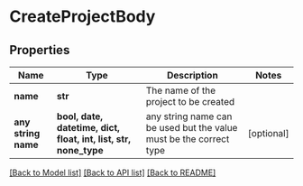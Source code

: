 # CreateProjectBody


## Properties
Name | Type | Description | Notes
------------ | ------------- | ------------- | -------------
**name** | **str** | The name of the project to be created | 
**any string name** | **bool, date, datetime, dict, float, int, list, str, none_type** | any string name can be used but the value must be the correct type | [optional]

[[Back to Model list]](../README.md#documentation-for-models) [[Back to API list]](../README.md#documentation-for-api-endpoints) [[Back to README]](../README.md)


